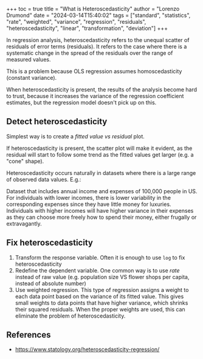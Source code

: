 +++
toc = true
title = "What is Heteroscedasticity"
author = "Lorenzo Drumond"
date = "2024-03-14T15:40:02"
tags = ["standard",  "statistics",  "rate",  "weighted",  "variance",  "regression",  "residuals",  "heteroscedasticity",  "linear",  "transformation",  "deviation"]
+++


In regression analysis, heteroscedasticity refers to the unequal scatter of residuals of error terms (residuals). It refers to the case where there is a systematic change in the spread of the residuals over the range of measured values.

This is a problem because OLS regression assumes homoscedasticity (constant variance).

When heteroscedasticity is present, the results of the analysis become hard to trust, because it increases the variance of the regression coefficient estimates, but the regression model doesn't pick up on this.

## Detect heteroscedasticity
Simplest way is to create a _fitted value vs residual_ plot.

If heteroscedasticity is present, the scatter plot will make it evident, as the residual will start to follow some trend as the fitted values get larger (e.g. a "cone" shape).

Heteroscedasticity occurs naturally in datasets where there is a large range of observed data values. E.g.:

  Dataset that includes annual income and expenses of 100,000 people in US. For individuals with lower incomes, there is lower variability in the corresponding expenses since they have little money for luxuries. Individuals with higher incomes will have higher variance in their expenses as they can choose more freely how to spend their money, either frugally or extravagantly.

## Fix heteroscedasticity

1. Transform the response variable. Often it is enough to use `log` to fix heteroscedasticity
2. Redefine the dependent variable. One common way is to use _rate_ instead of raw value (e.g. population size VS flower shops per capita, instead of absolute number)
3. Use weighted regression. This type of regression assigns a weight to each data point based on the variance of its fitted value. This gives small weights to data points that have higher variance, which shrinks their squared residuals. When the proper weights are used, this can eliminate the problem of heteroscedasticity.

## References
- https://www.statology.org/heteroscedasticity-regression/
